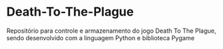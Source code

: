 # Death-To-The-Plague
Repositório para controle e armazenamento do jogo Death To The Plague, sendo desenvolvido com a linguagem Python e biblioteca Pygame 
